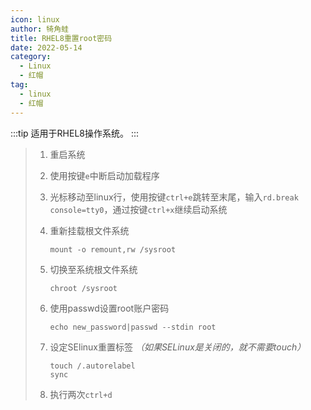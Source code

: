 ```yaml
---
icon: linux
author: 犄角蛙
title: RHEL8重置root密码
date: 2022-05-14
category:
  - Linux
  - 红帽
tag:
  - linux
  - 红帽
---
```


:::tip
适用于RHEL8操作系统。
:::

>1. 重启系统
>
>2. 使用按键`e`中断启动加载程序
>
>3. 光标移动至linux行，使用按键`ctrl+e`跳转至末尾，输入`rd.break console=tty0`，通过按键`ctrl+x`继续启动系统
>
>4. 重新挂载根文件系统
>
>    ```shell
>    mount -o remount,rw /sysroot
>    ```
>
>5. 切换至系统根文件系统
>
>    ```shell
>    chroot /sysroot
>    ```
>
>6. 使用passwd设置root账户密码
>
>    ```shell
>    echo new_password|passwd --stdin root
>    ```
>
>7. 设定SElinux重置标签
>   *（如果SELinux是关闭的，就不需要touch）*
>
>    ```shell
>    touch /.autorelabel
>    sync
>    ```
>
>8. 执行两次`ctrl+d`
>
